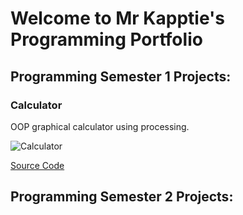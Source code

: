 # Welcome to Mr Kapptie's Programming Portfolio

## Programming Semester 1 Projects:

### Calculator

OOP graphical calculator using processing.

![Calculator]()

[Source Code]()

## Programming Semester 2 Projects: 
